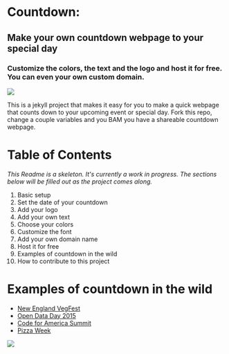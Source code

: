 # Countdown:

## Make your own countdown webpage to your special day

### Customize the colors, the text and the logo and host it for free. You can even your own custom domain.

![](beyonce-countdown-01.gif)

This is a jekyll project that makes it easy for you to make a quick webpage that counts down to your upcoming event or special day. Fork this repo, change a couple variables and you BAM you have a shareable countdown webpage.

# Table of Contents

*This Readme is a skeleton. It's currently a work in progress. The sections below will be filled out as the project comes along.*

1. Basic setup
 1. Set the date of your countdown
 1. Add your logo
 1. Add your own text
 1. Choose your colors
 1. Customize the font
1. Add your own domain name
1. Host it for free
1. Examples of countdown in the wild
1. How to contribute to this project

# Examples of countdown in the wild

 * [New England VegFest](http://countdown.newenglandvegfest.com)
 * [Open Data Day 2015](http://de.opendataday.org/countdown/)
 * [Code for America Summit](https://github.com/drewrwilson/Countdown-to-the-Summit)
 * [Pizza Week](https://pizzaweek.net)

![](beyonce-countdown-02.gif)
